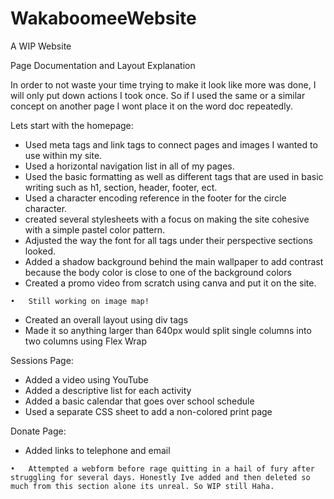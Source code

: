 # WakaboomeeWebsite

A WIP Website 

Page Documentation and Layout Explanation

In order to not waste your time trying to make it look like more was done, I will only put down actions I took once.  So if I used the same or a similar concept on another page I wont place it on the word doc repeatedly.

Lets start with the homepage:	
-	Used meta tags and link tags to connect pages and images I wanted to use within my site.
-	Used a horizontal navigation list in all of my pages. 
-	Used the basic formatting as well as different tags that are used in basic writing such as h1, section, header, footer, ect.
- Used a character encoding reference in the footer for the circle character.
- created several stylesheets with a focus on making the site cohesive with a simple pastel color pattern.
- Adjusted the way the font for all tags under their perspective sections looked.
- Added  a shadow background behind the main wallpaper to add contrast because the body color is close to one of the background colors
- Created a promo video from scratch using canva and put it on the site.
```dif
•	Still working on image map!
```
-	Created an overall layout using div tags
-	Made it so anything larger than 640px would split single columns into two columns using Flex Wrap

Sessions Page:
-	Added a video using YouTube
-	Added a descriptive list for each activity
-	Added a basic calendar that goes over school schedule
-	Used a separate CSS sheet to add a non-colored print page

Donate Page:
-	Added links to telephone and email
```dif
•	Attempted a webform before rage quitting in a hail of fury after struggling for several days. Honestly Ive added and then deleted so much from this section alone its unreal. So WIP still Haha.
```




